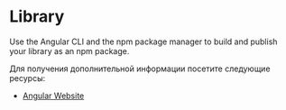 # Library

Use the Angular CLI and the npm package manager to build and publish your library as an npm package.

Для получения дополнительной информации посетите следующие ресурсы:

- [Angular Website](https://angular.io/guide/creating-libraries)
